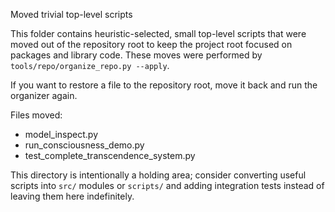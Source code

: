 Moved trivial top-level scripts

This folder contains heuristic-selected, small top-level scripts that were moved
out of the repository root to keep the project root focused on packages and
library code. These moves were performed by `tools/repo/organize_repo.py --apply`.

If you want to restore a file to the repository root, move it back and run the
organizer again.

Files moved:
- model_inspect.py
- run_consciousness_demo.py
- test_complete_transcendence_system.py

This directory is intentionally a holding area; consider converting useful
scripts into `src/` modules or `scripts/` and adding integration tests instead
of leaving them here indefinitely.
